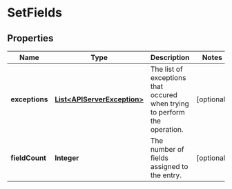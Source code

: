 # SetFields

## Properties
Name | Type | Description | Notes
------------ | ------------- | ------------- | -------------
**exceptions** | [**List&lt;APIServerException&gt;**](APIServerException.md) | The list of exceptions that occured when trying to perform the operation. |  [optional]
**fieldCount** | **Integer** | The number of fields assigned to the entry. |  [optional]
